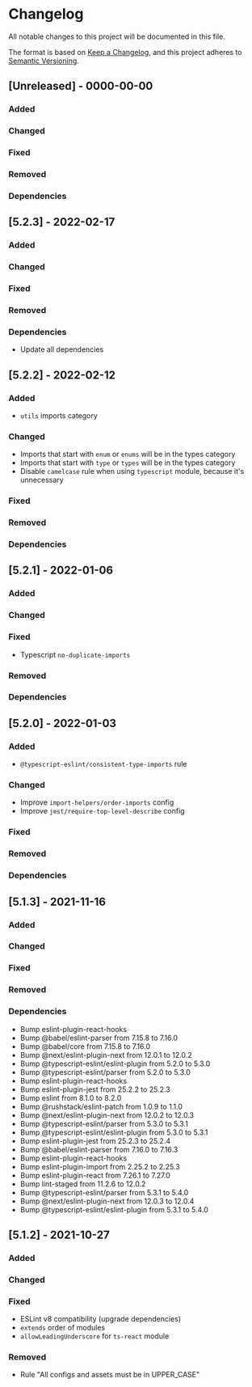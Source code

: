 # Changelog

All notable changes to this project will be documented in this file.

The format is based on [Keep a Changelog](https://keepachangelog.com/en/1.0.0/),
and this project adheres to [Semantic Versioning](https://semver.org/spec/v2.0.0.html).

## [Unreleased] - 0000-00-00

### Added

### Changed

### Fixed

### Removed

### Dependencies

## [5.2.3] - 2022-02-17

### Added

### Changed

### Fixed

### Removed

### Dependencies

- Update all dependencies

## [5.2.2] - 2022-02-12

### Added

- `utils` imports category

### Changed

- Imports that start with `enum` or `enums` will be in the types category
- Imports that start with `type` or `types` will be in the types category
- Disable `camelcase` rule when using `typescript` module, because it's unnecessary

### Fixed

### Removed

### Dependencies

## [5.2.1] - 2022-01-06

### Added

### Changed

### Fixed

- Typescript `no-duplicate-imports`

### Removed

### Dependencies

## [5.2.0] - 2022-01-03

### Added

- `@typescript-eslint/consistent-type-imports` rule

### Changed

- Improve `import-helpers/order-imports` config
- Improve `jest/require-top-level-describe` config

### Fixed

### Removed

### Dependencies

## [5.1.3] - 2021-11-16

### Added

### Changed

### Fixed

### Removed

### Dependencies

- Bump eslint-plugin-react-hooks
- Bump @babel/eslint-parser from 7.15.8 to 7.16.0
- Bump @babel/core from 7.15.8 to 7.16.0
- Bump @next/eslint-plugin-next from 12.0.1 to 12.0.2
- Bump @typescript-eslint/eslint-plugin from 5.2.0 to 5.3.0
- Bump @typescript-eslint/parser from 5.2.0 to 5.3.0
- Bump eslint-plugin-react-hooks
- Bump eslint-plugin-jest from 25.2.2 to 25.2.3
- Bump eslint from 8.1.0 to 8.2.0
- Bump @rushstack/eslint-patch from 1.0.9 to 1.1.0
- Bump @next/eslint-plugin-next from 12.0.2 to 12.0.3
- Bump @typescript-eslint/parser from 5.3.0 to 5.3.1
- Bump @typescript-eslint/eslint-plugin from 5.3.0 to 5.3.1
- Bump eslint-plugin-jest from 25.2.3 to 25.2.4
- Bump @babel/eslint-parser from 7.16.0 to 7.16.3
- Bump eslint-plugin-react-hooks
- Bump eslint-plugin-import from 2.25.2 to 2.25.3
- Bump eslint-plugin-react from 7.26.1 to 7.27.0
- Bump lint-staged from 11.2.6 to 12.0.2
- Bump @typescript-eslint/parser from 5.3.1 to 5.4.0
- Bump @next/eslint-plugin-next from 12.0.3 to 12.0.4
- Bump @typescript-eslint/eslint-plugin from 5.3.1 to 5.4.0

## [5.1.2] - 2021-10-27

### Added

### Changed

### Fixed

- ESLint v8 compatibility (upgrade dependencies)
- `extends` order of modules
- `allowLeadingUnderscore` for `ts-react` module

### Removed

- Rule "All configs and assets must be in UPPER_CASE"
